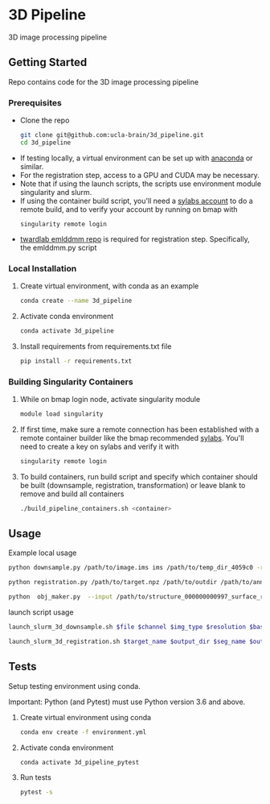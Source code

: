 # 3D Pipeline
3D image processing pipeline

<!-- GETTING STARTED -->
## Getting Started

Repo contains code for the 3D image processing pipeline


### Prerequisites

* Clone the repo
    ```sh
    git clone git@github.com:ucla-brain/3d_pipeline.git
    cd 3d_pipeline
    ```
* If testing locally, a virtual environment can be set up with [anaconda](https://docs.conda.io/en/latest/index.html) or similar.
* For the registration step, access to a GPU and CUDA may be necessary. 
* Note that if using the launch scripts, the scripts use environment module singularity and slurm.
* If using the container build script, you'll need a [sylabs account](https://cloud.sylabs.io) to do a remote build, and to verify your account by running on bmap with
    ```
    singularity remote login
    ```
* [twardlab emlddmm repo](https://github.com/twardlab/emlddmm.git) is required for registration step. Specifically, the emlddmm.py script 


### Local Installation

1. Create virtual environment, with conda as an example
   ```sh
   conda create --name 3d_pipeline
   ```
2. Activate conda environment
   ```sh
   conda activate 3d_pipeline
   ```
3. Install requirements from requirements.txt file
   ```sh
   pip install -r requirements.txt
   ```

### Building Singularity Containers

1. While on bmap login node, activate singularity module
   ```sh
   module load singularity
   ```
2. If first time, make sure a remote connection has been established with a remote container builder like the bmap recommended [sylabs](https://cloud.sylabs.io). You'll need to create a key on sylabs and verify it with 
   ```sh
   singularity remote login
   ```
3. To build containers, run build script and specify which container should be built (downsample, registration, transformation) or leave blank to remove and build all containers
   ```sh
   ./build_pipeline_containers.sh <container>
   ```

<!-- USAGE EXAMPLES -->
## Usage

Example local usage

```sh
python downsample.py /path/to/image.ims ims /path/to/temp_dir_4059c0 -res 50.0 -c 0 
```
```sh
python registration.py /path/to/target.npz /path/to/outdir /path/to/annotation.vtk file_name /path/to/atlas /path/to/template
```
```sh
python  obj_maker.py  --input /path/to/structure_000000000997_surface_root.npz --output /path/to/outdir  --translation='x,y,z' --rotation_matrix='x1,y1,z1,x2,y2,z3,x3,y3,z3'
```

launch script usage
```sh
launch_slurm_3d_downsample.sh $file $channel $img_type $resolution $base_outdir
```

```sh
launch_slurm_3d_registration.sh $target_name $output_dir $seg_name $output_file $atlas $template
```

<!-- Testing -->
## Tests

Setup testing environment using conda. 

Important: Python (and Pytest) must use Python version 3.6 and above.

1. Create virtual environment using conda
   ```sh
   conda env create -f environment.yml
   ```

2. Activate conda environment
   ```sh
   conda activate 3d_pipeline_pytest
   ```

3. Run tests
   ```sh
   pytest -s
   ```
